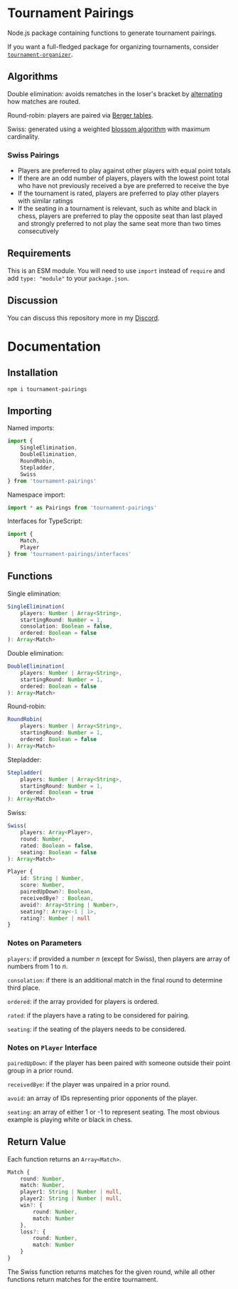 # Tournament Pairings
Node.js package containing functions to generate tournament pairings.

If you want a full-fledged package for organizing tournaments, consider [`tournament-organizer`](https://github.com/slashinfty/tournament-organizer).

## Algorithms
Double elimination: avoids rematches in the loser's bracket by [alternating](https://miro.medium.com/max/1400/1*p9OYmhVdnAAMiHo_OM4PjQ.png) how matches are routed.

Round-robin: players are paired via [Berger tables](https://en.wikipedia.org/wiki/Round-robin_tournament#Berger_tables).

Swiss: generated using a weighted [blossom algorithm](https://brilliant.org/wiki/blossom-algorithm/) with maximum cardinality.

### Swiss Pairings
- Players are preferred to play against other players with equal point totals
- If there are an odd number of players, players with the lowest point total who have not previously received a bye are preferred to receive the bye
- If the tournament is rated, players are preferred to play other players with similar ratings
- If the seating in a tournament is relevant, such as white and black in chess, players are preferred to play the opposite seat than last played and strongly preferred to not play the same seat more than two times consecutively

## Requirements
This is an ESM module. You will need to use `import` instead of `require` and add `type: "module"` to your `package.json`.

## Discussion

You can discuss this repository more in my [Discord](https://discord.gg/N6Rcd7UF7d).

# Documentation

## Installation
```
npm i tournament-pairings
```

## Importing

Named imports:
```js
import {
    SingleElimination,
    DoubleElimination,
    RoundRobin,
    Stepladder,
    Swiss
} from 'tournament-pairings'
```

Namespace import:
```js
import * as Pairings from 'tournament-pairings'
```

Interfaces for TypeScript:
```js
import {
    Match,
    Player
} from 'tournament-pairings/interfaces'
```

## Functions

Single elimination:
```ts
SingleElimination(
    players: Number | Array<String>,
    startingRound: Number = 1,
    consolation: Boolean = false,
    ordered: Boolean = false
): Array<Match>
```

Double elimination:
```ts
DoubleElimination(
    players: Number | Array<String>,
    startingRound: Number = 1,
    ordered: Boolean = false
): Array<Match>
```

Round-robin:
```ts
RoundRobin(
    players: Number | Array<String>,
    startingRound: Number = 1,
    ordered: Boolean = false
): Array<Match>
```

Stepladder:
```ts
Stepladder(
    players: Number | Array<String>,
    startingRound: Number = 1,
    ordered: Boolean = true
): Array<Match>
```

Swiss:
```ts
Swiss(
    players: Array<Player>,
    round: Number,
    rated: Boolean = false,
    seating: Boolean = false
): Array<Match>

Player {
    id: String | Number,
    score: Number,
    pairedUpDown?: Boolean,
    receivedBye? : Boolean,
    avoid?: Array<String | Number>,
    seating?: Array<-1 | 1>,
    rating?: Number | null
}
```

### Notes on Parameters

`players`: if provided a number *n* (except for Swiss), then players are array of numbers from 1 to *n*.

`consolation`: if there is an additional match in the final round to determine third place.

`ordered`: if the array provided for players is ordered.

`rated`: if the players have a rating to be considered for pairing.

`seating`: if the seating of the players needs to be considered.

### Notes on `Player` Interface

`pairedUpDown`: if the player has been paired with someone outside their point group in a prior round.

`receivedBye`: if the player was unpaired in a prior round.

`avoid`: an array of IDs representing prior opponents of the player.

`seating`: an array of either 1 or -1 to represent seating. The most obvious example is playing white or black in chess.

## Return Value

Each function returns an `Array<Match>`.
```ts
Match {
    round: Number,
    match: Number,
    player1: String | Number | null,
    player2: String | Number | null,
    win?: {
        round: Number,
        match: Number
    },
    loss?: {
        round: Number,
        match: Number
    }
}
```

The Swiss function returns matches for the given round, while all other functions return matches for the entire tournament.

